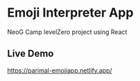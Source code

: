 # Emoji Interpreter App
NeoG Camp levelZero project using React

## Live Demo
https://parimal-emojiapp.netlify.app/
